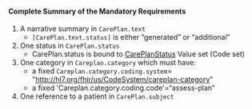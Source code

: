#### Complete Summary of the Mandatory Requirements

1.  A narrative summary in `CarePlan.text`
    -   `[CarePlan.text.status]` is either “generated” or “additional”
1.  One status in `CarePlan.status`
    -   CarePlan.status is bound to [CarePlanStatus] Value set (Code set)
1.  One category in `Careplan.category` which must have:
    -   a fixed `Careplan.category.coding.system`= "http://hl7.org/fhir/us/CodeSystem/careplan-category"
    -   a fixed 'Careplan.category.coding.code'=“assess-plan”
1.  One reference to a patient in `CarePlan.subject`


  [CarePlan.text.status]: http://hl7.org/fhir/2017Jan/valueset-narrative-status.html
  [CarePlanStatus]: http://hl7.org/fhir/2017Jan/valueset-care-plan-status.html
 [http://hl7.org/fhir/us/daf/CodeSystemCarePlan-category]: CodeSystem-careplan-category.html

